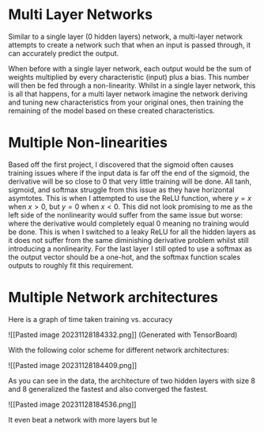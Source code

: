 # Multi Layer Networks

Similar to a single layer (0 hidden layers) network, a multi-layer network attempts to create a network such that when an input is passed through, it can accurately predict the output.

When before with a single layer network, each output would be the sum of weights multiplied by every characteristic (input) plus a bias. This number will then be fed through a non-linearity. Whilst in a single layer network, this is all that happens, for a multi layer network imagine the network deriving and tuning new characteristics from your original ones, then training the remaining of the model based on these created characteristics.

# Multiple Non-linearities

Based off the first project, I discovered that the sigmoid often causes training issues where if the input data is far off the end of the sigmoid, the derivative will be so close to 0 that very little training will be done. All tanh, sigmoid, and softmax struggle from this issue as they have horizontal asymtotes. This is when I attempted to use the ReLU function, where $y=x$ when $x>0$, but $y=0$ when $x<0$. This did not look promising to me as the left side of the nonlinearity would suffer from the same issue but worse: where the derivative would completely equal 0 meaning no training would be done. This is when I switched to a leaky ReLU for all the hidden layers as it does not suffer from the same diminishing derivative problem whilst still introducing a nonlinearity. For the last layer I still opted to use a softmax as the output vector should be a one-hot, and the softmax function scales outputs to roughly fit this requirement.

# Multiple Network architectures

Here is a graph of time taken training vs. accuracy

![[Pasted image 20231128184332.png]]
(Generated with TensorBoard)

With the following color scheme for different network architectures:

![[Pasted image 20231128184409.png]]

As you can see in the data, the architecture of two hidden layers with size 8 and 8 generalized the fastest and also converged the fastest.

![[Pasted image 20231128184536.png]]

It even beat a network with more layers but le
